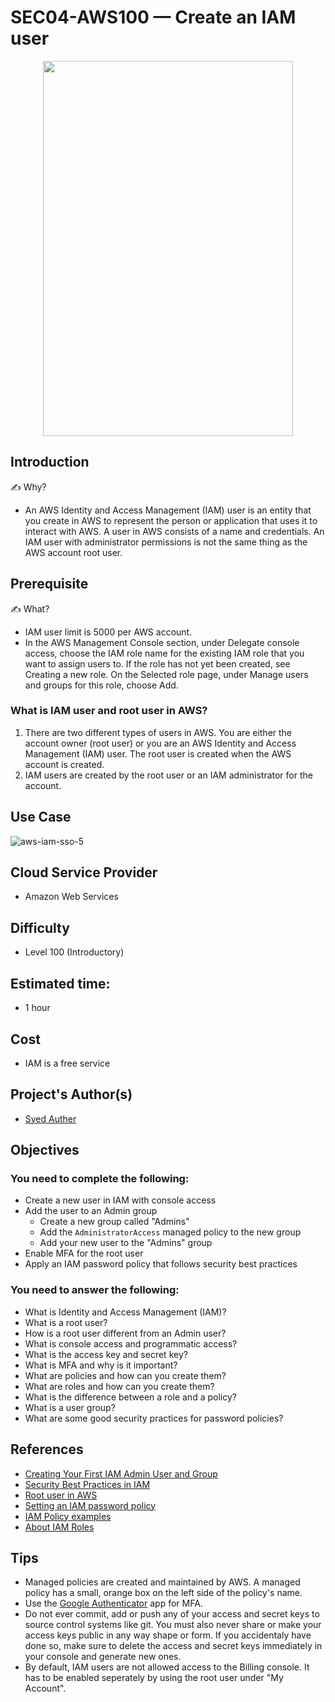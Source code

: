 # SEC04-AWS100 — Create an IAM user

<p align="center" >
<img src="https://user-images.githubusercontent.com/69337392/175890661-f87210ba-c6ce-43ec-ab7f-5896e410a7b0.png" height="600" width="400" ></p>


## Introduction

✍️ Why?
- An AWS Identity and Access Management (IAM) user is an entity that you create in AWS to represent the person or application that uses it to interact with AWS. A user in AWS consists of a name and credentials. An IAM user with administrator permissions is not the same thing as the AWS account root user.

## Prerequisite

✍️ What?
- IAM user limit is 5000 per AWS account.
- In the AWS Management Console section, under Delegate console access, choose the IAM role name for the existing IAM role that you want to assign users to. If the role has not yet been created, see Creating a new role. On the Selected role page, under Manage users and groups for this role, choose Add.

### What is IAM user and root user in AWS?
 1. There are two different types of users in AWS. You are either the account owner (root user) or you are an AWS Identity and Access Management (IAM) user. The root user is created when the AWS account is created. 
 2. IAM users are created by the root user or an IAM administrator for the account.

## Use Case
![aws-iam-sso-5](https://user-images.githubusercontent.com/69337392/175891142-c313ceee-d18b-4247-beaa-55bf46a88cf1.png)

## Cloud Service Provider

* Amazon Web Services

## Difficulty
* Level 100 (Introductory)

## Estimated time:
 * 1 hour

## Cost
* IAM is a free service

## Project's Author(s)
* [Syed Auther](https://twitter.com/syedauther)

## Objectives

### You need to complete the following:

* Create a new user in IAM with console access
* Add the user to an Admin group 
  * Create a new group called "Admins"
  * Add the `AdministratorAccess` managed policy to the new group
  * Add your new user to the "Admins" group
* Enable MFA for the root user
* Apply an IAM password policy that follows security best practices



### You need to answer the following: 

* What is Identity and Access Management (IAM)? 
* What is a root user?
* How is a root user different from an Admin user? 
* What is console access and programmatic access? 
* What is the access key and secret key? 
* What is MFA and why is it important?
* What are policies and how can you create them?
* What are roles and how can you create them?
* What is the difference between a role and a policy?
* What is a user group? 
* What are some good security practices for password policies? 

## References

* [Creating Your First IAM Admin User and Group](https://docs.aws.amazon.com/IAM/latest/UserGuide/getting-started_create-admin-group.html)
* [Security Best Practices in IAM](https://docs.aws.amazon.com/IAM/latest/UserGuide/best-practices.html)
* [Root user in AWS](https://docs.aws.amazon.com/IAM/latest/UserGuide/id_root-user.html)
* [Setting an IAM password policy](https://docs.aws.amazon.com/IAM/latest/UserGuide/id_credentials_passwords_account-policy.html?icmpid=docs_iam_console)
* [IAM Policy examples](https://docs.aws.amazon.com/IAM/latest/UserGuide/access_policies_examples.html)
* [About IAM Roles](https://docs.aws.amazon.com/IAM/latest/UserGuide/id_roles.html)


## Tips
* Managed policies are created and maintained by AWS. A managed policy has a small, orange box on the left side of the policy's name.
* Use the [Google Authenticator](https://play.google.com/store/apps/details?id=com.google.android.apps.authenticator2) app for MFA.
* Do not ever commit, add or push any of your access and secret keys to source control systems like git. You must also never share or make your access keys public in any way shape or form. If you accidentaly have done so, make sure to delete the access and secret keys immediately in your console and generate new ones.
* By default, IAM users are not allowed access to the Billing console. It has to be enabled seperately by using the root user under "My Account".
